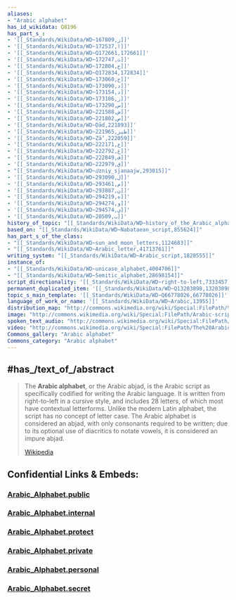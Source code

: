 ```yaml
---
aliases:
- "Arabic alphabet"
has_id_wikidata: Q8196
has_part_s_:
- '[[_Standards/WikiData/WD~ز,167809]]'
- '[[_Standards/WikiData/WD~ا,172537]]'
- '[[_Standards/WikiData/WD~Q172661,172661]]'
- '[[_Standards/WikiData/WD~ث,172747]]'
- '[[_Standards/WikiData/WD~ج,172804]]'
- '[[_Standards/WikiData/WD~Q172834,172834]]'
- '[[_Standards/WikiData/WD~خ,173060]]'
- '[[_Standards/WikiData/WD~د,173090]]'
- '[[_Standards/WikiData/WD~ذ,173154]]'
- '[[_Standards/WikiData/WD~ر,173186]]'
- '[[_Standards/WikiData/WD~س,173290]]'
- '[[_Standards/WikiData/WD~ش,221588]]'
- '[[_Standards/WikiData/WD~ص,221802]]'
- '[[_Standards/WikiData/WD~Ḍād,221893]]'
- '[[_Standards/WikiData/WD~طيز,221965]]'
- '[[_Standards/WikiData/WD~Ẓāʼ,222059]]'
- '[[_Standards/WikiData/WD~ع,222171]]'
- '[[_Standards/WikiData/WD~غ,222792]]'
- '[[_Standards/WikiData/WD~ف,222849]]'
- '[[_Standards/WikiData/WD~ق,222979]]'
- "[[_Standards/WikiData/WD~كzniy_sjanaajw,293015]]"
- '[[_Standards/WikiData/WD~ل,293090]]'
- '[[_Standards/WikiData/WD~م,293461]]'
- '[[_Standards/WikiData/WD~ن,293887]]'
- '[[_Standards/WikiData/WD~ه,294219]]'
- '[[_Standards/WikiData/WD~و,294274]]'
- '[[_Standards/WikiData/WD~ي,294574]]'
- '[[_Standards/WikiData/WD~ب,20509]]'
history_of_topic: "[[_Standards/WikiData/WD~history_of_the_Arabic_alphabet,617458]]"
based_on: "[[_Standards/WikiData/WD~Nabataean_script,855624]]"
has_part_s_of_the_class:
- "[[_Standards/WikiData/WD~sun_and_moon_letters,1124683]]"
- "[[_Standards/WikiData/WD~Arabic_letter,41713761]]"
writing_system: "[[_Standards/WikiData/WD~Arabic_script,1828555]]"
instance_of:
- "[[_Standards/WikiData/WD~unicase_alphabet,4004706]]"
- "[[_Standards/WikiData/WD~Semitic_alphabet,28698154]]"
script_directionality: '[[_Standards/WikiData/WD~right-to-left,7333457]]'
permanent_duplicated_item: '[[_Standards/WikiData/WD~Q13203898,13203898]]'
topic_s_main_template: '[[_Standards/WikiData/WD~Q66778026,66778026]]'
language_of_work_or_name: '[[_Standards/WikiData/WD~Arabic,13955]]'
distribution_map: "http://commons.wikimedia.org/wiki/Special:FilePath/%D8%AE%D8%B1%D9%8A%D8%B7%D8%A9%2060000.svg"
image: "http://commons.wikimedia.org/wiki/Special:FilePath/Arabic-script.png"
spoken_text_audio: "http://commons.wikimedia.org/wiki/Special:FilePath/NL-Arabisch%20Alfabet-article.ogg"
video: "http://commons.wikimedia.org/wiki/Special:FilePath/The%20Arabic%20Alphabet-0Isyy%20ZvZR8.webm"
Commons_gallery: "Arabic alphabet"
Commons_category: "Arabic alphabet"
---
```


## #has_/text_of_/abstract 

> The **Arabic alphabet**, or the Arabic abjad, is the Arabic script as specifically codified for writing the Arabic language. It is written from right-to-left in a cursive style, and includes 28 letters, of which most have contextual letterforms. Unlike the modern Latin alphabet, the script has no concept of letter case. The Arabic alphabet is considered an abjad, with only consonants required to be written; due to its optional use of diacritics to notate vowels, it is considered an impure abjad.
>
> [Wikipedia](https://en.wikipedia.org/wiki/Arabic%20alphabet) 






## Confidential Links & Embeds: 

### [Arabic_Alphabet.public](/_public\Language\Writing_System/Arabic_Alphabet.public.md) 

### [Arabic_Alphabet.internal](/_internal\Language\Writing_System/Arabic_Alphabet.internal.md) 

### [Arabic_Alphabet.protect](/_protect\Language\Writing_System/Arabic_Alphabet.protect.md) 

### [Arabic_Alphabet.private](/_private\Language\Writing_System/Arabic_Alphabet.private.md) 

### [Arabic_Alphabet.personal](/_personal\Language\Writing_System/Arabic_Alphabet.personal.md) 

### [Arabic_Alphabet.secret](/_secret\Language\Writing_System/Arabic_Alphabet.secret.md)

